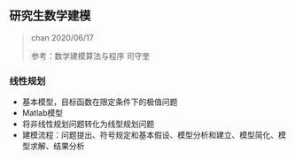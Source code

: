 ## 研究生数学建模

>chan 2020/06/17
>
>参考：数学建模算法与程序  司守奎



### 线性规划

- 基本模型，目标函数在限定条件下的极值问题
- Matlab模型
- 将非线性规划问题转化为线型规划问题
- 建模流程：问题提出、符号规定和基本假设、模型分析和建立、模型简化、模型求解、结果分析



